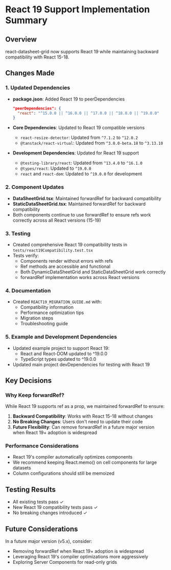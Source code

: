# React 19 Support Implementation Summary

## Overview
react-datasheet-grid now supports React 19 while maintaining backward compatibility with React 15-18.

## Changes Made

### 1. Updated Dependencies
- **package.json**: Added React 19 to peerDependencies
  ```json
  "peerDependencies": {
    "react": "^15.0.0 || ^16.0.0 || ^17.0.0 || ^18.0.0 || ^19.0.0"
  }
  ```

- **Core Dependencies**: Updated to React 19 compatible versions
  - `react-resize-detector`: Updated from `^7.1.2` to `^12.0.2`
  - `@tanstack/react-virtual`: Updated from `^3.0.0-beta.18` to `^3.13.10`

- **Development Dependencies**: Updated for React 19 support
  - `@testing-library/react`: Updated from `^13.4.0` to `^16.1.0`
  - `@types/react`: Updated to `^19.0.0`
  - `react` and `react-dom`: Updated to `^19.0.0` for development

### 2. Component Updates
- **DataSheetGrid.tsx**: Maintained forwardRef for backward compatibility
- **StaticDataSheetGrid.tsx**: Maintained forwardRef for backward compatibility
- Both components continue to use forwardRef to ensure refs work correctly across all React versions (15-19)

### 3. Testing
- Created comprehensive React 19 compatibility tests in `tests/react19Compatibility.test.tsx`
- Tests verify:
  - Components render without errors with refs
  - Ref methods are accessible and functional
  - Both DynamicDataSheetGrid and StaticDataSheetGrid work correctly
  - forwardRef implementation works across React versions

### 4. Documentation
- Created `REACT19_MIGRATION_GUIDE.md` with:
  - Compatibility information
  - Performance optimization tips
  - Migration steps
  - Troubleshooting guide
  
### 5. Example and Development Dependencies
- Updated example project to support React 19:
  - React and React-DOM updated to ^19.0.0
  - TypeScript types updated to ^19.0.0
- Updated main project devDependencies for testing with React 19

## Key Decisions

### Why Keep forwardRef?
While React 19 supports ref as a prop, we maintained forwardRef to ensure:
1. **Backward Compatibility**: Works with React 15-18 without changes
2. **No Breaking Changes**: Users don't need to update their code
3. **Future Flexibility**: Can remove forwardRef in a future major version when React 19+ adoption is widespread

### Performance Considerations
- React 19's compiler automatically optimizes components
- We recommend keeping React.memo() on cell components for large datasets
- Column configurations should still be memoized

## Testing Results
- All existing tests pass ✓
- New React 19 compatibility tests pass ✓
- No breaking changes introduced ✓

## Future Considerations
In a future major version (v5.x), consider:
- Removing forwardRef when React 19+ adoption is widespread
- Leveraging React 19's compiler optimizations more aggressively
- Exploring Server Components for read-only grids 